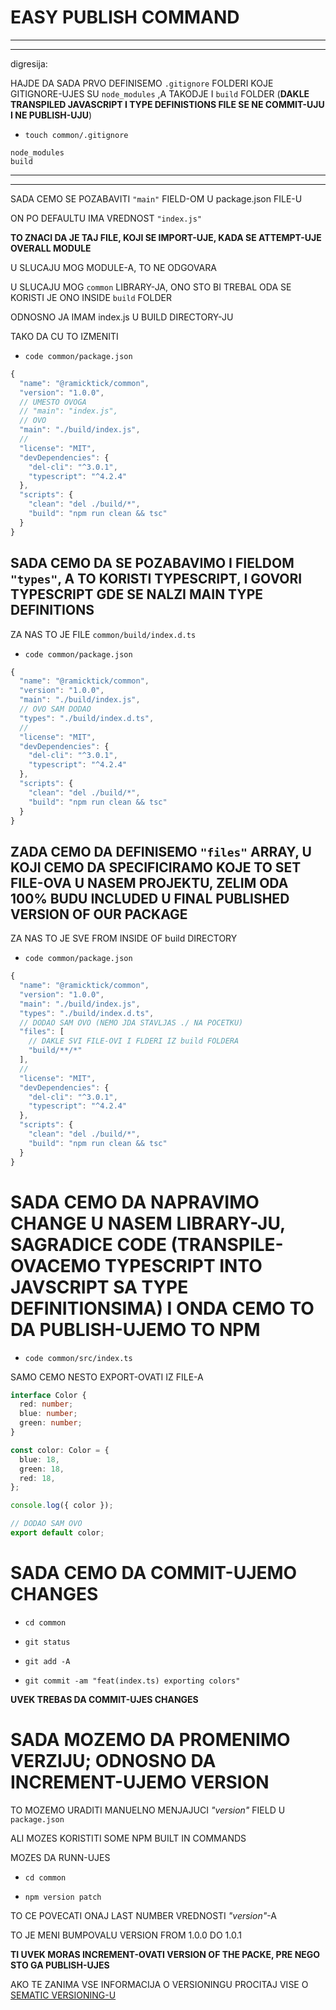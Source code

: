 # EASY PUBLISH COMMAND

***
***

digresija:

HAJDE DA SADA PRVO DEFINISEMO `.gitignore`
FOLDERI KOJE GITIGNORE-UJES SU `node_modules` ,A TAKODJE I `build` FOLDER (**DAKLE TRANSPILED JAVASCRIPT I TYPE DEFINISTIONS FILE SE NE COMMIT-UJU I NE PUBLISH-UJU**)

- `touch common/.gitignore`

```gitignore
node_modules
build
```

***
***

SADA CEMO SE POZABAVITI `"main"` FIELD-OM U package.json FILE-U

ON PO DEFAULTU IMA VREDNOST `"index.js"`

**TO ZNACI DA JE TAJ FILE, KOJI SE IMPORT-UJE, KADA SE ATTEMPT-UJE OVERALL MODULE**

U SLUCAJU MOG MODULE-A, TO NE ODGOVARA

U SLUCAJU MOG `common` LIBRARY-JA, ONO STO BI TREBAL ODA SE KORISTI JE ONO INSIDE `build` FOLDER

ODNOSNO JA IMAM index.js U BUILD DIRECTORY-JU

TAKO DA CU TO IZMENITI

- `code common/package.json`

```js
{
  "name": "@ramicktick/common",
  "version": "1.0.0",
  // UMESTO OVOGA
  // "main": "index.js",
  // OVO
  "main": "./build/index.js",
  // 
  "license": "MIT",
  "devDependencies": {
    "del-cli": "^3.0.1",
    "typescript": "^4.2.4"
  },
  "scripts": {
    "clean": "del ./build/*",
    "build": "npm run clean && tsc"
  }
}
```

## SADA CEMO DA SE POZABAVIMO I FIELDOM `"types"`, A TO KORISTI TYPESCRIPT, I GOVORI TYPESCRIPT GDE SE NALZI MAIN TYPE DEFINITIONS

ZA NAS TO JE FILE `common/build/index.d.ts`

- `code common/package.json`

```js
{
  "name": "@ramicktick/common",
  "version": "1.0.0",
  "main": "./build/index.js",
  // OVO SAM DODAO
  "types": "./build/index.d.ts",
  // 
  "license": "MIT",
  "devDependencies": {
    "del-cli": "^3.0.1",
    "typescript": "^4.2.4"
  },
  "scripts": {
    "clean": "del ./build/*",
    "build": "npm run clean && tsc"
  }
}
```

## ZADA CEMO DA DEFINISEMO `"files"` ARRAY, U KOJI CEMO DA SPECIFICIRAMO KOJE TO SET FILE-OVA U NASEM PROJEKTU, ZELIM ODA 100% BUDU INCLUDED U FINAL PUBLISHED VERSION OF OUR PACKAGE

ZA NAS TO JE SVE FROM INSIDE OF build DIRECTORY

- `code common/package.json`

```js
{
  "name": "@ramicktick/common",
  "version": "1.0.0",
  "main": "./build/index.js",
  "types": "./build/index.d.ts",
  // DODAO SAM OVO (NEMO JDA STAVLJAS ./ NA POCETKU)
  "files": [
    // DAKLE SVI FILE-OVI I FLDERI IZ build FOLDERA
    "build/**/*"
  ],
  // 
  "license": "MIT",
  "devDependencies": {
    "del-cli": "^3.0.1",
    "typescript": "^4.2.4"
  },
  "scripts": {
    "clean": "del ./build/*",
    "build": "npm run clean && tsc"
  }
}
```

# SADA CEMO DA NAPRAVIMO CHANGE U NASEM LIBRARY-JU, SAGRADICE CODE (TRANSPILE-OVACEMO TYPESCRIPT INTO JAVSCRIPT SA TYPE DEFINITIONSIMA) I ONDA CEMO TO DA PUBLISH-UJEMO TO NPM

- `code common/src/index.ts`

SAMO CEMO NESTO EXPORT-OVATI IZ FILE-A

```ts
interface Color {
  red: number;
  blue: number;
  green: number;
}

const color: Color = {
  blue: 18,
  green: 18,
  red: 18,
};

console.log({ color });

// DODAO SAM OVO
export default color;
```

# SADA CEMO DA COMMIT-UJEMO CHANGES

- `cd common`

- `git status`

- `git add -A`

- `git commit -am "feat(index.ts) exporting colors"`

**UVEK TREBAS DA COMMIT-UJES CHANGES**

# SADA MOZEMO DA PROMENIMO VERZIJU; ODNOSNO DA INCREMENT-UJEMO VERSION

TO MOZEMO URADITI MANUELNO MENJAJUCI *"version"* FIELD U `package.json`

ALI MOZES KORISTITI SOME NPM BUILT IN COMMANDS

MOZES DA RUNN-UJES

- `cd common`

- `npm version patch`

TO CE POVECATI ONAJ LAST NUMBER VREDNOSTI *"version"*-A

TO JE MENI BUMPOVALU VERSION FROM 1.0.0 DO 1.0.1

**TI UVEK MORAS INCREMENT-OVATI VERSION OF THE PACKE, PRE NEGO STO GA PUBLISH-UJES**

AKO TE ZANIMA VSE INFORMACIJA O VERSIONINGU PROCITAJ VISE O [SEMATIC VERSIONING-U](https://docs.npmjs.com/about-semantic-versioning/)
